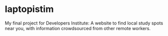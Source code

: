 # laptopistim
My final project for Developers Institute: A website to find local study spots near you, with information crowdsourced from other remote workers.
